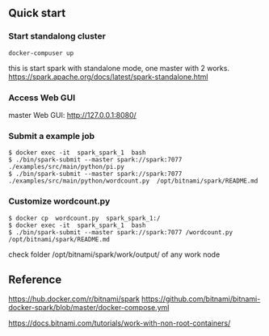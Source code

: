 
## Quick start

### Start standalong cluster

```
docker-compuser up
```
this is start spark with standalone mode, one master with 2 works.
https://spark.apache.org/docs/latest/spark-standalone.html

### Access Web GUI
master Web GUI: http://127.0.0.1:8080/

### Submit a example job
```
$ docker exec -it  spark_spark_1  bash
$ ./bin/spark-submit --master spark://spark:7077 ./examples/src/main/python/pi.py
$ ./bin/spark-submit --master spark://spark:7077     ./examples/src/main/python/wordcount.py  /opt/bitnami/spark/README.md
```

### Customize wordcount.py

```
$ docker cp  wordcount.py  spark_spark_1:/
$ docker exec -it  spark_spark_1  bash
$ ./bin/spark-submit --master spark://spark:7077 /wordcount.py  /opt/bitnami/spark/README.md
````
check folder /opt/bitnami/spark/work/output/  of any work node 

## Reference
https://hub.docker.com/r/bitnami/spark
https://github.com/bitnami/bitnami-docker-spark/blob/master/docker-compose.yml


https://docs.bitnami.com/tutorials/work-with-non-root-containers/

